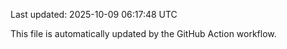 Last updated: 2025-10-09 06:17:48 UTC

This file is automatically updated by the GitHub Action workflow.

